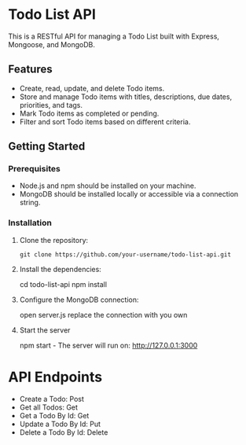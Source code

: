 # Todo List API

This is a RESTful API for managing a Todo List built with Express, Mongoose, and MongoDB.

## Features

- Create, read, update, and delete Todo items.
- Store and manage Todo items with titles, descriptions, due dates, priorities, and tags.
- Mark Todo items as completed or pending.
- Filter and sort Todo items based on different criteria.

## Getting Started

### Prerequisites

- Node.js and npm should be installed on your machine.
- MongoDB should be installed locally or accessible via a connection string.

### Installation

1. Clone the repository:

   ```shell
   git clone https://github.com/your-username/todo-list-api.git

   ```

2. Install the dependencies:

   cd todo-list-api
   npm install

3. Configure the MongoDB connection:

   open server.js
   replace the connection with you own

4. Start the server

   npm start - The server will run on: http://127.0.0.1:3000

# API Endpoints

- Create a Todo: Post
- Get all Todos: Get
- Get a Todo By Id: Get
- Update a Todo By Id: Put
- Delete a Todo By Id: Delete
